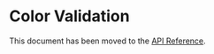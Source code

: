 # Color Validation

This document has been moved to the [API Reference](../api-reference/validation.md).
